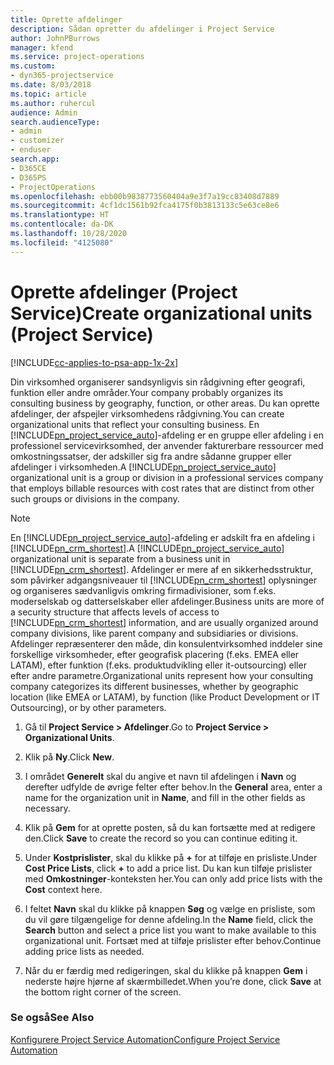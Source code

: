 ```yaml
---
title: Oprette afdelinger
description: Sådan opretter du afdelinger i Project Service
author: JohnPBurrows
manager: kfend
ms.service: project-operations
ms.custom:
- dyn365-projectservice
ms.date: 8/03/2018
ms.topic: article
ms.author: ruhercul
audience: Admin
search.audienceType:
- admin
- customizer
- enduser
search.app:
- D365CE
- D365PS
- ProjectOperations
ms.openlocfilehash: ebb00b9838773560404a9e3f7a19cc83408d7889
ms.sourcegitcommit: 4cf1dc1561b92fca4175f0b3813133c5e63ce8e6
ms.translationtype: HT
ms.contentlocale: da-DK
ms.lasthandoff: 10/28/2020
ms.locfileid: "4125080"
---
```

# <a name="create-organizational-units-project-service"></a><span data-ttu-id="be8da-103">Oprette afdelinger (Project Service)</span><span class="sxs-lookup"><span data-stu-id="be8da-103">Create organizational units (Project Service)</span></span>

[!INCLUDE[cc-applies-to-psa-app-1x-2x](../includes/cc-applies-to-psa-app-1x-2x.md)]

<span data-ttu-id="be8da-104">Din virksomhed organiserer sandsynligvis sin rådgivning efter geografi, funktion eller andre områder.</span><span class="sxs-lookup"><span data-stu-id="be8da-104">Your company probably organizes its consulting business by geography, function, or other areas.</span></span> <span data-ttu-id="be8da-105">Du kan oprette afdelinger, der afspejler virksomhedens rådgivning.</span><span class="sxs-lookup"><span data-stu-id="be8da-105">You can create organizational units that reflect your consulting business.</span></span> <span data-ttu-id="be8da-106">En [!INCLUDE[pn_project_service_auto](../includes/pn-project-service-auto.md)]-afdeling er en gruppe eller afdeling i en professionel servicevirksomhed, der anvender fakturerbare ressourcer med omkostningssatser, der adskiller sig fra andre sådanne grupper eller afdelinger i virksomheden.</span><span class="sxs-lookup"><span data-stu-id="be8da-106">A [!INCLUDE[pn_project_service_auto](../includes/pn-project-service-auto.md)] organizational unit is a group or division in a professional services company that employs billable resources with cost rates that are distinct from other such groups or divisions in the company.</span></span>  
  
> [!NOTE]
>  <span data-ttu-id="be8da-107">En [!INCLUDE[pn_project_service_auto](../includes/pn-project-service-auto.md)]-afdeling er adskilt fra en afdeling i [!INCLUDE[pn_crm_shortest](../includes/pn-crm-shortest.md)].</span><span class="sxs-lookup"><span data-stu-id="be8da-107">A [!INCLUDE[pn_project_service_auto](../includes/pn-project-service-auto.md)] organizational unit is separate from a business unit in [!INCLUDE[pn_crm_shortest](../includes/pn-crm-shortest.md)].</span></span> <span data-ttu-id="be8da-108">Afdelinger er mere af en sikkerhedsstruktur, som påvirker adgangsniveauer til [!INCLUDE[pn_crm_shortest](../includes/pn-crm-shortest.md)] oplysninger og organiseres sædvanligvis omkring firmadivisioner, som f.eks. moderselskab og datterselskaber eller afdelinger.</span><span class="sxs-lookup"><span data-stu-id="be8da-108">Business units are more of a security structure that affects levels of access to [!INCLUDE[pn_crm_shortest](../includes/pn-crm-shortest.md)] information, and are usually organized around company divisions, like parent company and subsidiaries or divisions.</span></span> <span data-ttu-id="be8da-109">Afdelinger repræsenterer den måde, din konsulentvirksomhed inddeler sine forskellige virksomheder, efter geografisk placering (f.eks. EMEA eller LATAM), efter funktion (f.eks. produktudvikling eller it-outsourcing) eller efter andre parametre.</span><span class="sxs-lookup"><span data-stu-id="be8da-109">Organizational units represent how your consulting company categorizes its different businesses, whether by geographic location (like EMEA or LATAM), by function (like Product Development or IT Outsourcing), or by other parameters.</span></span>  
  
1.  <span data-ttu-id="be8da-110">Gå til **Project Service > Afdelinger**.</span><span class="sxs-lookup"><span data-stu-id="be8da-110">Go to **Project Service > Organizational Units**.</span></span>  
  
2.  <span data-ttu-id="be8da-111">Klik på **Ny**.</span><span class="sxs-lookup"><span data-stu-id="be8da-111">Click **New**.</span></span>  
  
3.  <span data-ttu-id="be8da-112">I området **Generelt** skal du angive et navn til afdelingen i **Navn** og derefter udfylde de øvrige felter efter behov.</span><span class="sxs-lookup"><span data-stu-id="be8da-112">In the **General** area, enter a name for the organization unit in **Name**, and fill in the other fields as necessary.</span></span>  
  
4.  <span data-ttu-id="be8da-113">Klik på **Gem** for at oprette posten, så du kan fortsætte med at redigere den.</span><span class="sxs-lookup"><span data-stu-id="be8da-113">Click **Save** to create the record so you can continue editing it.</span></span>  
  
5.  <span data-ttu-id="be8da-114">Under **Kostprislister**, skal du klikke på **+** for at tilføje en prisliste.</span><span class="sxs-lookup"><span data-stu-id="be8da-114">Under **Cost Price Lists**, click **+** to add a price list.</span></span> <span data-ttu-id="be8da-115">Du kan kun tilføje prislister med **Omkostninger**-konteksten her.</span><span class="sxs-lookup"><span data-stu-id="be8da-115">You can only add price lists with the **Cost** context here.</span></span>  
  
6.  <span data-ttu-id="be8da-116">I feltet **Navn** skal du klikke på knappen **Søg** og vælge en prisliste, som du vil gøre tilgængelige for denne afdeling.</span><span class="sxs-lookup"><span data-stu-id="be8da-116">In the **Name** field, click the **Search** button and select a price list you want to make available to this organizational unit.</span></span> <span data-ttu-id="be8da-117">Fortsæt med at tilføje prislister efter behov.</span><span class="sxs-lookup"><span data-stu-id="be8da-117">Continue adding price lists as needed.</span></span>  
  
7.  <span data-ttu-id="be8da-118">Når du er færdig med redigeringen, skal du klikke på knappen **Gem** i nederste højre hjørne af skærmbilledet.</span><span class="sxs-lookup"><span data-stu-id="be8da-118">When you’re done, click **Save** at the bottom right corner of the screen.</span></span>  
  
### <a name="see-also"></a><span data-ttu-id="be8da-119">Se også</span><span class="sxs-lookup"><span data-stu-id="be8da-119">See Also</span></span>  
 [<span data-ttu-id="be8da-120">Konfigurere Project Service Automation</span><span class="sxs-lookup"><span data-stu-id="be8da-120">Configure Project Service Automation</span></span>](../psa/configure.md)
